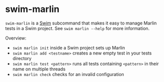 # swim-marlin

`swim-marlin` is a [Swim](https://gitlab.com/spade-lang/swim) subcommand that
makes it easy to manage Marlin tests in a Swim project. See `swim marlin --help`
for more information.

Overview:

- `swim marlin init` inside a Swim project sets up Marlin
- `swim marlin add <testname>` creates a new empty test in your tests directory
- `swim marlin test <pattern>` runs all tests containing `<pattern>` in their
   name on multiple threads
- `swim marlin check` checks for an invalid configuration
